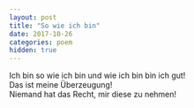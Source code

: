 ```yaml
---
layout: post
title: "So wie ich bin"
date: 2017-10-26 
categories: poem
hidden: true
---
```


Ich bin so wie ich bin und wie ich bin bin ich gut!<br />
Das ist meine Überzeugung!<br />
Niemand hat das Recht, mir diese zu nehmen!